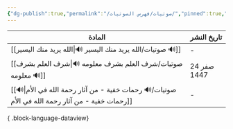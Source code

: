 ```yaml
---
{"dg-publish":true,"permalink":"/صوتيات/فهرس الصوتيات/","pinned":true,"noteIcon":"✨"}
---
```


| المادة                                                                                             | تاريخ النشر |
| -------------------------------------------------------------------------------------------------- | ----------- |
| [[صوتيات/الله يريد منك اليسير 🔊\|الله يريد منك اليسير 🔊]]                                     | \-          |
| [[صوتيات/شرف العلم بشرف معلومه 🔊\|شرف العلم بشرف معلومه 🔊]]                                   | 24 صفر 1447 |
| [[صوتيات/🔊 رحمات خفية - من آثار رحمة الله في الأم\|🔊 رحمات خفية - من آثار رحمة الله في الأم]] | \-          |

{ .block-language-dataview}

   

   
   
    
    
   
